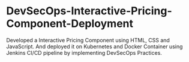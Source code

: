 # DevSecOps-Interactive-Pricing-Component-Deployment
Developed a Interactive Pricing Component using HTML, CSS and JavaScript. And deployed it on Kubernetes and Docker Container using Jenkins CI/CD pipeline by implementing DevSecOps Practices.
